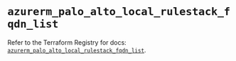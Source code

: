 # `azurerm_palo_alto_local_rulestack_fqdn_list`

Refer to the Terraform Registry for docs: [`azurerm_palo_alto_local_rulestack_fqdn_list`](https://registry.terraform.io/providers/hashicorp/azurerm/4.10.0/docs/resources/palo_alto_local_rulestack_fqdn_list).
